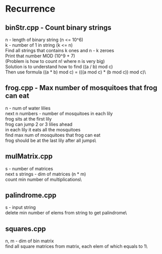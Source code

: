 # Recurrence

## binStr.cpp - Count binary strings

n - length of binary string (n <= 10^6)\
k - number of 1 in string (k <= n)\
Find all strings that contains k ones and n - k zeroes\
Print that number MOD (10^9 + 7)\
(Problem is how to count n! where n is very big)\
Solution is to understand how to find ((a / b) mod c)\
Then use formula ((a \* b) mod c) = (((a mod c) \* (b mod c)) mod c)\

## frog.cpp - Max number of mosquitoes that frog can eat

n - num of water lilies\
next n numbers - number of mosquitoes in each lily\
frog sits at the first lily\
frog can jump 2 or 3 lilies ahead\
in each lily it eats all the mosquitoes\
find max num of mosquitoes that frog can eat\
frog should be at the last lily after all jumps\

## mulMatrix.cpp

s - number of matrices\
next s strings - dim of matrices (n \* m)\
count min number of multiplications\

## palindrome.cpp

s - input string\
delete min number of elems from string to get palindrome\

## squares.cpp

n, m - dim of bin matrix\
find all square matrices from matrix, each elem of which equals to 1\
